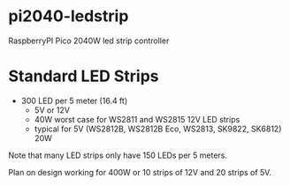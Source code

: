 # pi2040-ledstrip
RaspberryPI Pico 2040W led strip controller

# Standard LED Strips

- 300 LED per 5 meter (16.4 ft)
  + 5V or 12V
  + 40W worst case for WS2811 and WS2815 12V LED strips
  + typical for 5V (WS2812B, WS2812B Eco, WS2813, SK9822, SK6812) 20W

Note that many LED strips only have 150 LEDs per 5 meters.

Plan on design working for 400W or 10 strips of 12V and 20 strips of 5V.
